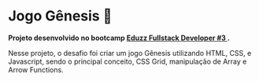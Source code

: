 # Jogo Gênesis :space_invader:

**Projeto desenvolvido no bootcamp [Eduzz Fullstack Developer #3 ](https://web.dio.me/track/eduzz-fullstack-developer-3?tab=path).**

Nesse projeto, o desafio foi criar um jogo Gênesis utilizando HTML, CSS, e Javascript, sendo o principal conceito, CSS Grid, manipulação de Array e Arrow Functions. 
